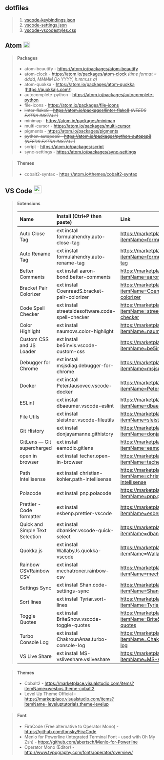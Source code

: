 ## dotfiles

> 1. [vscode-keybindings.json](https://github.com/nicksocha/dotfiles/blob/master/vscode-settings.json)
> 2. [vscode-settings.json](https://github.com/nicksocha/dotfiles/blob/master/vscode-keybindings.json)
> 3. [vscode-vscodestyles.css](https://github.com/nicksocha/dotfiles/blob/master/vscode-vscodestyles.css)

## Atom <img src="https://assets-cdn.github.com/images/icons/emoji/atom.png"  width="20" height="20">

> #### Packages
>
> - atom-beautify - https://atom.io/packages/atom-beautify
> - atom-clock - https://atom.io/packages/atom-clock _(time format = dddd, MMMM Do YYYY, h:mm:ss a)_
> - atom-quokka - https://atom.io/packages/atom-quokka (https://quokkajs.com/)
> - autocomplete-python - https://atom.io/packages/autocomplete-python
> - file-icons - https://atom.io/packages/file-icons
> - ~~linter-flake8 - https://atom.io/packages/linter-flake8 _(NEEDS EXTRA INSTALL)_~~
> - minimap - https://atom.io/packages/minimap
> - multi-cursor - https://atom.io/packages/multi-cursor
> - pigments - https://atom.io/packages/pigments
> - ~~python-autopep8 - https://atom.io/packages/python-autopep8 _(NEEDS EXTRA INSTALL)_~~
> - script - https://atom.io/packages/script
> - sync-settings - https://atom.io/packages/sync-settings

> #### Themes
>
> - cobalt2-syntax - https://atom.io/themes/cobalt2-syntax

## VS Code <img src="https://user-images.githubusercontent.com/66894/35516274-a74fd78c-050b-11e8-9e6e-b104c06dd9bc.png"  width="25" height="25">

> #### Extensions
>
> | Name                            | Install (Ctrl+P then paste)                       | Link                                                                                      |
> | :------------------------------ | :------------------------------------------------ | :---------------------------------------------------------------------------------------- |
> | Auto Close Tag                  | ext install formulahendry.auto-close-tag          | https://marketplace.visualstudio.com/items?itemName=formulahendry.auto-close-tag          |
> | Auto Rename Tag                 | ext install formulahendry.auto-rename-tag         | https://marketplace.visualstudio.com/items?itemName=formulahendry.auto-rename-tag         |
> | Better Comments                 | ext install aaron-bond.better-comments            | https://marketplace.visualstudio.com/items?itemName=aaron-bond.better-comments            |
> | Bracket Pair Colorizer          | ext install CoenraadS.bracket-pair-colorizer      | https://marketplace.visualstudio.com/items?itemName=CoenraadS.bracket-pair-colorizer      |
> | Code Spell Checker              | ext install streetsidesoftware.code-spell-checker | https://marketplace.visualstudio.com/items?itemName=streetsidesoftware.code-spell-checker |
> | Color Highlight                 | ext install naumovs.color-highlight               | https://marketplace.visualstudio.com/items?itemName=naumovs.color-highlight               |
> | Custom CSS and JS Loader        | ext install be5invis.vscode-custom-css            | https://marketplace.visualstudio.com/items?itemName=be5invis.vscode-custom-css            |
> | Debugger for Chrome             | ext install msjsdiag.debugger-for-chrome          | https://marketplace.visualstudio.com/items?itemName=msjsdiag.debugger-for-chrome          |
> | Docker                          | ext install PeterJausovec.vscode-docker           | https://marketplace.visualstudio.com/items?itemName=PeterJausovec.vscode-docker           |
> | ESLint                          | ext install dbaeumer.vscode-eslint                | https://marketplace.visualstudio.com/items?itemName=dbaeumer.vscode-eslint                |
> | File Utils                      | ext install sleistner.vscode-fileutils            | https://marketplace.visualstudio.com/items?itemName=sleistner.vscode-fileutils            |
> | Git History                     | ext install donjayamanne.githistory               | https://marketplace.visualstudio.com/items?itemName=donjayamanne.githistory               |
> | GitLens — Git supercharged      | ext install eamodio.gitlens                       | https://marketplace.visualstudio.com/items?itemName=eamodio.gitlens                       |
> | open in browser                 | ext install techer.open-in-browser                | https://marketplace.visualstudio.com/items?itemName=techer.open-in-browser                |
> | Path Intellisense               | ext install christian-kohler.path-intellisense    | https://marketplace.visualstudio.com/items?itemName=christian-kohler.path-intellisense    |
> | Polacode                        | ext install pnp.polacode                          | https://marketplace.visualstudio.com/items?itemName=pnp.polacode                          |
> | Prettier - Code formatter       | ext install esbenp.prettier-vscode                | https://marketplace.visualstudio.com/items?itemName=esbenp.prettier-vscode                |
> | Quick and Simple Text Selection | ext install dbankier.vscode-quick-select          | https://marketplace.visualstudio.com/items?itemName=dbankier.vscode-quick-select          |
> | Quokka.js                       | ext install WallabyJs.quokka-vscode               | https://marketplace.visualstudio.com/items?itemName=WallabyJs.quokka-vscode               |
> | Rainbow CSVRainbow CSV          | ext install mechatroner.rainbow-csv               | https://marketplace.visualstudio.com/items?itemName=mechatroner.rainbow-csv               |
> | Settings Sync                   | ext install Shan.code-settings-sync               | https://marketplace.visualstudio.com/items?itemName=Shan.code-settings-sync               |
> | Sort lines                      | ext install Tyriar.sort-lines                     | https://marketplace.visualstudio.com/items?itemName=Tyriar.sort-lines                     |
> | Toggle Quotes                   | ext install BriteSnow.vscode-toggle-quotes        | https://marketplace.visualstudio.com/items?itemName=BriteSnow.vscode-toggle-quotes        |
> | Turbo Console Log               | ext install ChakrounAnas.turbo-console-log        | https://marketplace.visualstudio.com/items?itemName=ChakrounAnas.turbo-console-log        |
> | VS Live Share                   | ext install MS-vsliveshare.vsliveshare            | https://marketplace.visualstudio.com/items?itemName=MS-vsliveshare.vsliveshare            |

<!-- > |  |  |  | -->

> #### Themes
>
> - Cobalt2 - https://marketplace.visualstudio.com/items?itemName=wesbos.theme-cobalt2
> - Level Up Theme Official - https://marketplace.visualstudio.com/items?itemName=leveluptutorials.theme-levelup

> #### Font
>
> - FiraCode (Free alternative to Operator Mono) - https://github.com/tonsky/FiraCode
> - Menlo for Powerline (Integrated Terminal Font - used with Oh My Zsh) - https://github.com/abertsch/Menlo-for-Powerline
> - Operator Mono (Editor) - http://www.typography.com/fonts/operator/overview/
